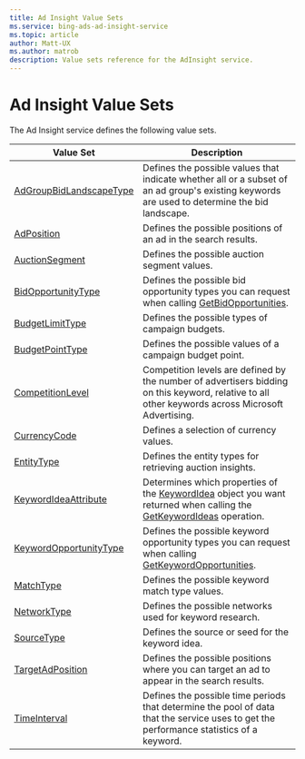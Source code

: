 ```yaml
---
title: Ad Insight Value Sets
ms.service: bing-ads-ad-insight-service
ms.topic: article
author: Matt-UX
ms.author: matrob
description: Value sets reference for the AdInsight service.
---
```

# Ad Insight Value Sets
The Ad Insight service defines the following value sets.

|Value Set|Description|
|---|---|
|[AdGroupBidLandscapeType](adgroupbidlandscapetype.md)|Defines the possible values that indicate whether all or a subset of an ad group's existing keywords are used to determine the bid landscape.|
|[AdPosition](adposition.md)|Defines the possible positions of an ad in the search results.|
|[AuctionSegment](auctionsegment.md)|Defines the possible auction segment values.|
|[BidOpportunityType](bidopportunitytype.md)|Defines the possible bid opportunity types you can request when calling [GetBidOpportunities](getbidopportunities.md).|
|[BudgetLimitType](budgetlimittype.md)|Defines the possible types of campaign budgets.|
|[BudgetPointType](budgetpointtype.md)|Defines the possible values of a campaign budget point.|
|[CompetitionLevel](competitionlevel.md)|Competition levels are defined by the number of advertisers bidding on this keyword, relative to all other keywords across Microsoft Advertising.|
|[CurrencyCode](currencycode.md)|Defines a selection of currency values.|
|[EntityType](entitytype.md)|Defines the entity types for retrieving auction insights.|
|[KeywordIdeaAttribute](keywordideaattribute.md)|Determines which properties of the [KeywordIdea](keywordidea.md) object you want returned when calling the [GetKeywordIdeas](getkeywordideas.md) operation.|
|[KeywordOpportunityType](keywordopportunitytype.md)|Defines the possible keyword opportunity types you can request when calling [GetKeywordOpportunities](getkeywordopportunities.md).|
|[MatchType](matchtype.md)|Defines the possible keyword match type values.|
|[NetworkType](networktype.md)|Defines the possible networks used for keyword research.|
|[SourceType](sourcetype.md)|Defines the source or seed for the keyword idea.|
|[TargetAdPosition](targetadposition.md)|Defines the possible positions where you can target an ad to appear in the search results.|
|[TimeInterval](timeinterval.md)|Defines the possible time periods that determine the pool of data that the service uses to get the performance statistics of a keyword.|
